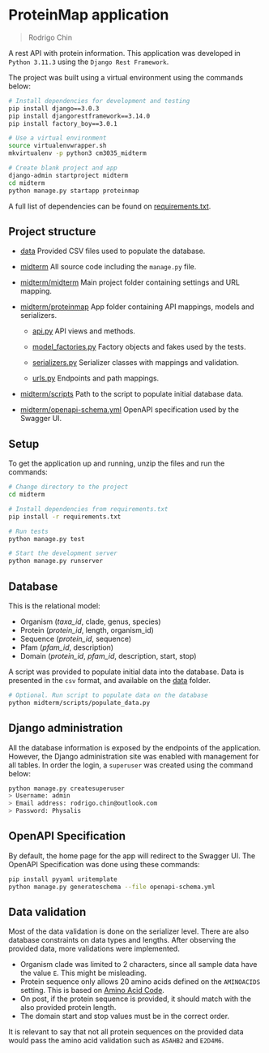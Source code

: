 # ProteinMap application
> Rodrigo Chin

A rest API with protein information.
This application was developed in `Python 3.11.3` using the `Django Rest Framework`.

The project was built using a virtual environment using the commands below:

``` bash
# Install dependencies for development and testing
pip install django==3.0.3
pip install djangorestframework==3.14.0
pip install factory_boy==3.0.1

# Use a virtual environment
source virtualenvwrapper.sh
mkvirtualenv -p python3 cm3035_midterm

# Create blank project and app
django-admin startproject midterm
cd midterm
python manage.py startapp proteinmap
```

A full list of dependencies can be found on
[requirements.txt](midterm/requirements.txt).

## Project structure

- [data](data)
Provided CSV files used to populate the database.

- [midterm](midterm)
All source code including the `manage.py` file.

- [midterm/midterm](midterm/midterm)
Main project folder containing settings and URL mapping.

- [midterm/proteinmap](midterm/proteinmap)
App folder containing API mappings, models and serializers.

  - [api.py](midterm/proteinmap/api.py)
  API views and methods.

  - [model_factories.py](midterm/proteinmap/model_factories.py)
  Factory objects and fakes used by the tests.

  - [serializers.py](midterm/proteinmap/serializers.py)
  Serializer classes with mappings and validation.

  - [urls.py](midterm/proteinmap/urls.py)
  Endpoints and path mappings.

- [midterm/scripts](midterm/scripts)
Path to the script to populate initial database data.

- [midterm/openapi-schema.yml](midterm/openapi-schema.yml)
OpenAPI specification used by the Swagger UI.

## Setup

To get the application up and running, unzip the files and run the commands:

```bash
# Change directory to the project
cd midterm

# Install dependencies from requirements.txt
pip install -r requirements.txt

# Run tests
python manage.py test

# Start the development server
python manage.py runserver
```

## Database

This is the relational model:

- Organism (*taxa_id*, clade, genus, species)
- Protein (*protein_id*, length, organism_id)
- Sequence (*protein_id*, sequence)
- Pfam (*pfam_id*, description)
- Domain (*protein_id*,  *pfam_id*, description, start, stop)

A script was provided to populate initial data into the database.
Data is presented in the `csv` format, and available on the [data](data) folder.

```bash
# Optional. Run script to populate data on the database
python midterm/scripts/populate_data.py
```

## Django administration

All the database information is exposed by the endpoints of the application.
However, the Django administration site was enabled with management for all tables.
In order the login, a `superuser` was created using the command below:

```bash
python manage.py createsuperuser
> Username: admin
> Email address: rodrigo.chin@outlook.com
> Password: Physalis
```

## OpenAPI Specification

By default, the home page for the app will redirect to the Swagger UI.
The OpenAPI Specification was done using these commands:

```bash
pip install pyyaml uritemplate
python manage.py generateschema --file openapi-schema.yml
```

## Data validation

Most of the data validation is done on the serializer level.
There are also database constraints on data types and lengths.
After observing the provided data, more validations were implemented.
- Organism clade was limited to 2 characters, since all sample data have the value `E`. This might be misleading.
- Protein sequence only allows 20 amino acids defined on the `AMINOACIDS` setting. This is based on [Amino Acid Code](https://www.genscript.com/Amino_Acid_Code.html).
- On post, if the protein sequence is provided, it should match with the also provided protein length.
- The domain start and stop values must be in the correct order.

It is relevant to say that not all protein sequences on the provided data would pass the amino acid validation such as `A5AHB2` and `E2D4M6`.

